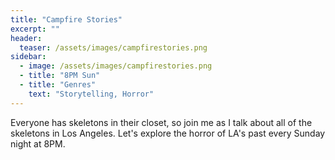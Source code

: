 ```yaml
---
title: "Campfire Stories"
excerpt: ""
header:
  teaser: /assets/images/campfirestories.png
sidebar:
  - image: /assets/images/campfirestories.png
  - title: "8PM Sun"
  - title: "Genres"
    text: "Storytelling, Horror"
---
```


Everyone has skeletons in their closet, so join me as I talk about all of the skeletons in Los Angeles. Let's explore the horror of LA's past every Sunday night at 8PM.
